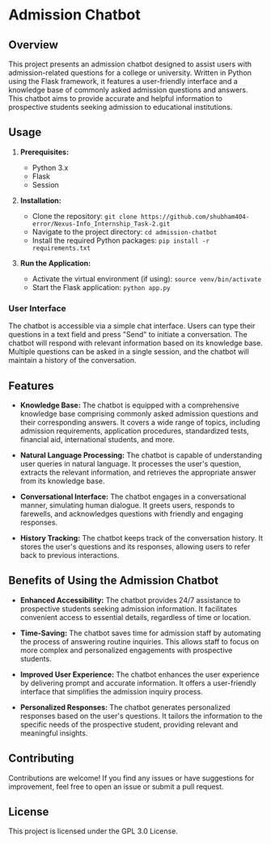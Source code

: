 # Admission Chatbot

## Overview

This project presents an admission chatbot designed to assist users with admission-related questions for a college or university. Written in Python using the Flask framework, it features a user-friendly interface and a knowledge base of commonly asked admission questions and answers. This chatbot aims to provide accurate and helpful information to prospective students seeking admission to educational institutions.

## Usage

1. **Prerequisites:**
   - Python 3.x
   - Flask
   - Session

2. **Installation:**
   - Clone the repository: `git clone https://github.com/shubham404-error/Nexus-Info_Internship_Task-2.git`
   - Navigate to the project directory: `cd admission-chatbot`
   - Install the required Python packages: `pip install -r requirements.txt`

3. **Run the Application:**
   - Activate the virtual environment (if using): `source venv/bin/activate`
   - Start the Flask application: `python app.py`

### User Interface

The chatbot is accessible via a simple chat interface. Users can type their questions in a text field and press "Send" to initiate a conversation. The chatbot will respond with relevant information based on its knowledge base. Multiple questions can be asked in a single session, and the chatbot will maintain a history of the conversation.

## Features

- **Knowledge Base:** The chatbot is equipped with a comprehensive knowledge base comprising commonly asked admission questions and their corresponding answers. It covers a wide range of topics, including admission requirements, application procedures, standardized tests, financial aid, international students, and more.

- **Natural Language Processing:** The chatbot is capable of understanding user queries in natural language. It processes the user's question, extracts the relevant information, and retrieves the appropriate answer from its knowledge base.

- **Conversational Interface:** The chatbot engages in a conversational manner, simulating human dialogue. It greets users, responds to farewells, and acknowledges questions with friendly and engaging responses.

- **History Tracking:** The chatbot keeps track of the conversation history. It stores the user's questions and its responses, allowing users to refer back to previous interactions.

## Benefits of Using the Admission Chatbot

- **Enhanced Accessibility:** The chatbot provides 24/7 assistance to prospective students seeking admission information. It facilitates convenient access to essential details, regardless of time or location.

- **Time-Saving:** The chatbot saves time for admission staff by automating the process of answering routine inquiries. This allows staff to focus on more complex and personalized engagements with prospective students.

- **Improved User Experience:** The chatbot enhances the user experience by delivering prompt and accurate information. It offers a user-friendly interface that simplifies the admission inquiry process.

- **Personalized Responses:** The chatbot generates personalized responses based on the user's questions. It tailors the information to the specific needs of the prospective student, providing relevant and meaningful insights.

## Contributing

Contributions are welcome! If you find any issues or have suggestions for improvement, feel free to open an issue or submit a pull request.

## License

This project is licensed under the GPL 3.0 License.
